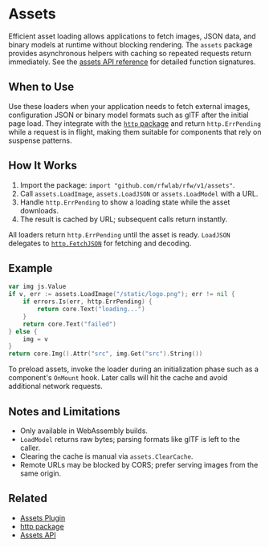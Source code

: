 # Assets

Efficient asset loading allows applications to fetch images, JSON data, and binary models at runtime without blocking rendering.
The `assets` package provides asynchronous helpers with caching so repeated requests return immediately. See the [assets API reference](../api/assets.md) for detailed function signatures.

## When to Use

Use these loaders when your application needs to fetch external images, configuration JSON or binary model formats such as glTF
after the initial page load. They integrate with the [`http` package](../api/http.md) and return `http.ErrPending` while a
request is in flight, making them suitable for components that rely on suspense patterns.

## How It Works

1. Import the package: `import "github.com/rfwlab/rfw/v1/assets"`.
2. Call `assets.LoadImage`, `assets.LoadJSON` or `assets.LoadModel` with a URL.
3. Handle `http.ErrPending` to show a loading state while the asset downloads.
4. The result is cached by URL; subsequent calls return instantly.

All loaders return `http.ErrPending` until the asset is ready. `LoadJSON` delegates to [`http.FetchJSON`](../api/http.md#usage)
for fetching and decoding.

## Example

```go
var img js.Value
if v, err := assets.LoadImage("/static/logo.png"); err != nil {
    if errors.Is(err, http.ErrPending) {
        return core.Text("loading...")
    }
    return core.Text("failed")
} else {
    img = v
}
return core.Img().Attr("src", img.Get("src").String())
```

To preload assets, invoke the loader during an initialization phase such as a component's `OnMount` hook. Later calls will hit
the cache and avoid additional network requests.

## Notes and Limitations

- Only available in WebAssembly builds.
- `LoadModel` returns raw bytes; parsing formats like glTF is left to the caller.
- Clearing the cache is manual via `assets.ClearCache`.
- Remote URLs may be blocked by CORS; prefer serving images from the same origin.

## Related

- [Assets Plugin](./assets-plugin.md)
- [http package](../api/http.md)
- [Assets API](../api/assets.md)
